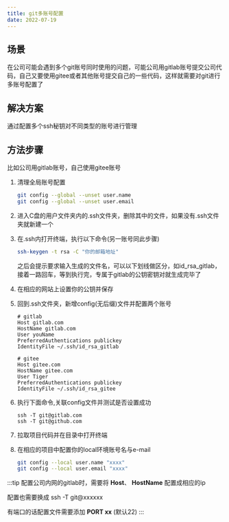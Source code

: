 ```yaml
---
title: git多账号配置
date: 2022-07-19
---
```


## 场景
在公司可能会遇到多个git账号同时使用的问题，可能公司用gitlab账号提交公司代码，自己又要使用gitee或者其他账号提交自己的一些代码，这样就需要对git进行多账号配置了

## 解决方案
通过配置多个ssh秘钥对不同类型的账号进行管理

## 方法步骤
比如公司用gitlab账号，自己使用gitee账号
1. 清理全局账号配置

    ```bash
    git config --global --unset user.name 
    git config --global --unset user.email
    ```
2. 进入C盘的用户文件夹内的.ssh文件夹，删除其中的文件，如果没有.ssh文件夹就新建一个

3. 在.ssh内打开终端，执行以下命令(另一账号同此步骤)

    ```bash
    ssh-keygen -t rsa -C "你的邮箱地址"
    ```
    之后会提示要求输入生成的文件名，可以以下划线做区分，如id_rsa_gitlab，接着一路回车，等到执行完，专属于gitlab的公钥密钥对就生成完毕了

4. 在相应的网站上设置你的公钥并保存

5. 回到.ssh文件夹，新增config(无后缀)文件并配置两个账号

    ```
    # gitlab
    Host gitlab.com
    HostName gitlab.com
    User youName
    PreferredAuthentications publickey
    IdentityFile ~/.ssh/id_rsa_gitlab

    # gitee
    Host gitee.com
    HostName gitee.com
    User Tiger
    PreferredAuthentications publickey
    IdentityFile ~/.ssh/id_rsa_gitee
    ```

6. 执行下面命令,关联config文件并测试是否设置成功
    ```ssh
    ssh -T git@gitlab.com
    ssh -T git@github.com
    ```

7. 拉取项目代码并在目录中打开终端

8. 在相应的项目中配置你的local环境账号名与e-mail

    ```bash
    git config --local user.name "xxxx"
    git config --local user.email "xxxx"
    ```

:::tip
配置公司内网的gitlab时，需要将 **Host**、 **HostName** 配置成相应的ip

配置也需要换成 ssh -T git@xxxxxx

有端口的话配置文件需要添加 **PORT xx** (默认22)
:::
